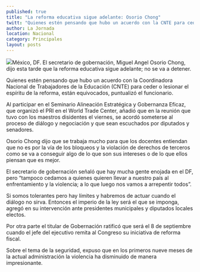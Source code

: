 ```yaml
---
published: true
title: "La reforma educativa sigue adelante: Osorio Chong"
twitt: "Quienes estén pensando que hubo un acuerdo con la CNTE para ceder o lesionar el espíritu de las leyes secundarias están equivocados, puntualizó el secretario de Gobernación"
author: La Jornada
location: Nacional
category: Principales
layout: posts
---
```


![](http://i.imgur.com/bi826zTm.jpg)México, DF. El secretario de gobernación, Miguel Angel Osorio Chong, dijo esta tarde que la reforma educativa sigue adelante; no se va a detener.

Quienes estén pensando que hubo un acuerdo con la Coordinadora Nacional de Trabajadores de la Educación (CNTE) para ceder o lesionar el espíritu de la reforma, están equivocados, puntualizó el funcionario.

Al participar en el Seminario Alineación Estratégica y Gobernanza Eficaz, que organizó el PRI en el World Trade Center, añadió que en la reunión que tuvo con los maestros disidentes el viernes, se acordó someterse al proceso de diálogo y negociación y que sean escuchados por diputados y senadores.

Osorio Chong dijo que se trabaja mucho para que los docentes entiendan que no es por la vía de los bloqueos y la violación de derechos de terceros como se va a conseguir algo de lo que son sus intereses o de lo que ellos piensan que es mejor.

El secretario de gobernación señaló que hay mucha gente enojada en el DF, pero “tampoco cedamos a quienes quieren llevar a nuestro país al enfrentamiento y la violencia; a lo que luego nos vamos a arrepentir todos”.

Si somos tolerantes pero hay límites y habremos de actuar cuando el diálogo no sirva. Entonces el imperio de la ley será el que se imponga, agregó en su intervención ante presidentes municipales y diputados locales electos.

Por otra parte el titular de Gobernación ratificó que será el 8 de septiembre cuando el jefe del ejecutivo remita al Congreso su iniciativa de reforma fiscal.

Sobre el tema de la seguridad, expuso que en los primeros nueve meses de la actual administración la violencia ha disminuido de manera impresionante.
